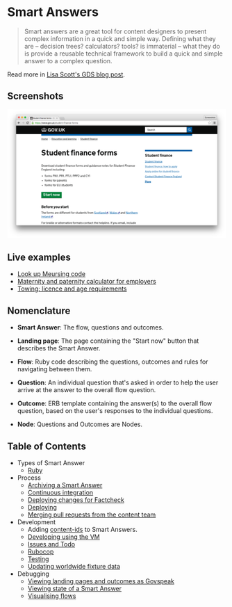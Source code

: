 # Smart Answers

> Smart answers are a great tool for content designers to present complex information in a quick and simple way. Defining what they are – decision trees? calculators? tools? is immaterial – what they do is provide a reusable technical framework to build a quick and simple answer to a complex question.

Read more in [Lisa Scott's GDS blog post](https://gds.blog.gov.uk/2012/02/16/smart-answers-are-smart/).

## Screenshots

![Student Finance Forms screenshot](./doc/assets/govuk-student-finance-forms.png)

## Live examples

* [Look up Meursing code](https://www.gov.uk/additional-commodity-code)
* [Maternity and paternity calculator for employers](https://www.gov.uk/maternity-paternity-calculator)
* [Towing: licence and age requirements](https://www.gov.uk/towing-rules)

## Nomenclature

* **Smart Answer**: The flow, questions and outcomes.

* **Landing page**: The page containing the "Start now" button that describes the Smart Answer.

* **Flow**: Ruby code describing the questions, outcomes and rules for navigating between them.

* **Question**: An individual question that's asked in order to help the user arrive at the answer to the overall flow question.

* **Outcome**: ERB template containing the answer(s) to the overall flow question, based on the user's responses to the individual questions.

* **Node**: Questions and Outcomes are Nodes.

## Table of Contents

* Types of Smart Answer
  * [Ruby](doc/smart-answer-flows.md)
* Process
  * [Archiving a Smart Answer](doc/archiving.md)
  * [Continuous integration](doc/continuous-integration.md)
  * [Deploying changes for Factcheck](doc/factcheck.md)
  * [Deploying](doc/deploying.md)
  * [Merging pull requests from the content team](doc/merging-content-prs.md)
* Development
  * Adding [content-ids](doc/content-ids.md) to Smart Answers.
  * [Developing using the VM](doc/developing-using-vm.md)
  * [Issues and Todo](https://github.com/alphagov/smart-answers/issues)
  * [Rubocop](doc/rubocop.md)
  * [Testing](doc/testing.md)
  * [Updating worldwide fixture data](doc/updating-worldwide-fixture-data.md)
* Debugging
  * [Viewing landing pages and outcomes as Govspeak](doc/viewing-templates-as-govspeak.md)
  * [Viewing state of a Smart Answer](doc/viewing-state.md)
  * [Visualising flows](doc/visualising-flows.md)
